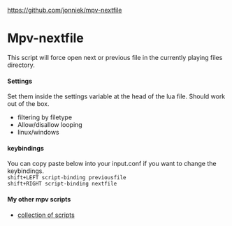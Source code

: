 https://github.com/jonniek/mpv-nextfile

# Mpv-nextfile  
This script will force open next or previous file in the currently playing files directory. 

#### Settings
Set them inside the settings variable at the head of the lua file. Should work out of the box.
- filtering by filetype
- Allow/disallow looping
- linux/windows
  
#### keybindings
You can copy paste below into your input.conf if you want to change the keybindings.   
  `shift+LEFT script-binding previousfile`  
  `shift+RIGHT script-binding nextfile`  
  
  
#### My other mpv scripts
- [collection of scripts](https://github.com/donmaiq/mpv-scripts)
